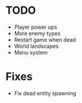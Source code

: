 # TODO 
 - Player power ups
 - More enemy types
 - Restart game when dead
 - World landscapes
 - Menu system

 # Fixes
  - Fix dead entity spawning
